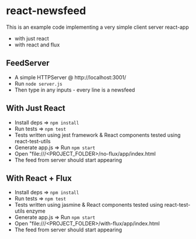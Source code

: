 # react-newsfeed

This is an example code implementing a very simple client server react-app
- with just react
- with react and flux

## FeedServer

- A simple HTTPServer @ http://localhost:3001/
- Run `node server.js`
- Then type in any inputs - every line is a newsfeed

## With Just React

- Install deps => `npm install`
- Run tests => `npm test`
- Tests written using jest framework & React components tested using react-test-utils
- Generate app.js => Run `npm start`
- Open "file:///<PROJECT_FOLDER>/no-flux/app/index.html
- The feed from server should start appearing

## With React + Flux

- Install deps => `npm install`
- Run tests => `npm test`
- Tests written using jasmine & React components tested using react-test-utils enzyme
- Generate app.js => Run `npm start`
- Open "file:///<PROJECT_FOLDER>/with-flux/app/index.html
- The feed from server should start appearing
